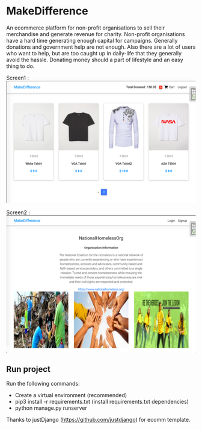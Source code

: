 # MakeDifference
An ecommerce platform for non-profit organisations to sell their merchandise and generate revenue for charity.
Non-profit organisations have a hard time generating enough capital for campaigns. Generally donations and government help are not enough. Also there are a lot of users who want to help, but are too caught up in daily-life that they generally avoid the hassle. Donating money should a part of lifestyle and an
easy thing to do.

Screen1 : 
![alt text](https://github.com/abhi40308/ecomm-org/blob/master/1.png)

Screen2 : 
![alt text](https://github.com/abhi40308/ecomm-org/blob/master/2.png)



## Run project 
Run the following commands:  
* Create a virtual environment (recommended) 
* pip3 install -r requirements.txt (install requirements.txt dependencies) 
* python manage.py runserver


Thanks to justDjango (https://github.com/justdjango) for ecomm template.
